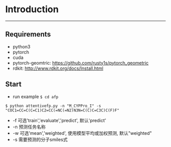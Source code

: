# Introduction
---
## Requirements
* python3 
* pytorch
* cuda
* pytorch-geomtric: https://github.com/rusty1s/pytorch_geometric
* rdkit: http://www.rdkit.org/docs/Install.html
## Start 
* run example 
 `$ cd afp`

 `$ python attentivefp.py -n "M_CYPPro_I" -s "COC1=CC=C(C=C1)C2=CC(=NC(=N2)N3N=C(C)C=C3C)C(F)F"`
* -f 可选'train','evaluate','predict', 默认'predict'
* -n 预测任务名称
* -w 可选'mean','weighted', 使用模型平均或加权预测, 默认"weighted"
* -s 需要预测的分子smiles式
